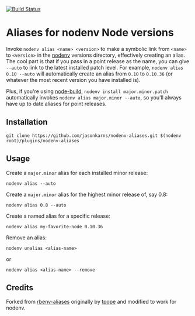 [![Build Status](https://travis-ci.org/jasonkarns/nodenv-aliases.svg?branch=master)](https://travis-ci.org/jasonkarns/nodenv-aliases)

# Aliases for nodenv Node versions

Invoke `nodenv alias <name> <version>` to make a symbolic link from `<name>` to
`<version>` in the [nodenv][] versions directory, effectively creating an
alias.  The cool part is that if you pass in a point release as the name, you
can give `--auto` to link to the latest installed patch level.  For example,
`nodenv alias 0.10 --auto` will automatically create an alias from `0.10` to
`0.10.36` (or whatever the most recent version you have installed is).

Plus, if you're using [node-build][], `nodenv install major.minor.patch`
automatically invokes `nodenv alias major.minor --auto`, so you'll always have
up to date aliases for point releases.

## Installation

    git clone https://github.com/jasonkarns/nodenv-aliases.git $(nodenv root)/plugins/nodenv-aliases

## Usage

Create a `major.minor` alias for each installed minor release:

    nodenv alias --auto

Create a `major.minor` alias for the highest minor release of, say 0.8:

    nodenv alias 0.8 --auto

Create a named alias for a specific release:

    nodenv alias my-favorite-node 0.10.36

Remove an alias:

    nodenv unalias <alias-name>

or

    nodenv alias <alias-name> --remove

## Credits

Forked from [rbenv-aliases][] originally by [tpope][] and modified to work for nodenv.

[nodenv]: https://github.com/nodenv/nodenv
[node-build]: https://github.com/nodenv/node-build
[rbenv-aliases]: https://github.com/tpope/rbenv-aliases
[tpope]: https://github.com/tpope
